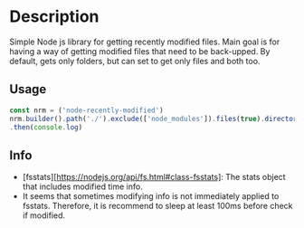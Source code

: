 # Description

Simple Node js library for getting recently modified files.
Main goal is for having a way of getting modified files that need to be back-upped.
By default, gets only folders, but can set to get only files and both too.

## Usage

```js
const nrm = ('node-recently-modified')
nrm.builder().path('./').exclude(['node_modules']).files(true).directories(false).newerThan(Date.now()).logging(true).exec()
.then(console.log)
```

## Info

- [fsstats][https://nodejs.org/api/fs.html#class-fsstats]: The stats object that includes modified time info.
- It seems that sometimes modifying info is not immediately applied to fsstats. Therefore, it is recommend to sleep at least 100ms before check if modified.
